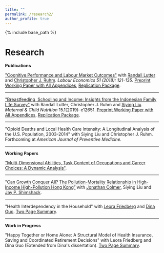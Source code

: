 ```yaml
---
title: ""
permalink: /research2/
author_profile: true
---
```


{% include base_path %}

Research
===
<!--- **Pledge** -->

<!--- For all published papers, I provide all publicly available datasets, data cleaning code and analysis code. I will try my best to make the files user-friendly. The goal is that anyone reasonably educated in economics, statistics and basic coding (e.g. a second year Econ PhD student) could precisely replicate all published results from scratch. In case of restricted datasets, my coauthors and I will provide instructions on how to obtain them. -->
**Publications**

["Cognitive Performance and Labour Market Outcomes"](https://www.sciencedirect.com/science/article/pii/S0927537117303329)
with [Randall Lutter](https://batten.virginia.edu/school/people/randall-lutter) and [Christopher J. Ruhm](https://batten.virginia.edu/school/people/christopher-j-ruhm). *Labour Economics 51 (2018): 121-135*. [Preprint Working Paper with All Appendices](https://www.dropbox.com/s/0599h9ykeoduivt/Cognitive%20Performance%20%26%20Labor%20Mkt%20Outcomes%20IZA_fin.pdf?dl=0), [Replication Package](https://www.dropbox.com/sh/xff0m2polmqj7zh/AADgm3bYupjePWHuvW9XhtQIa?dl=0).

---

["Breastfeeding, Schooling and Income: Insights from the Indonesian Family Life Survey"](https://onlinelibrary.wiley.com/doi/abs/10.1111/mcn.12651) with Randall Lutter, Christopher J. Ruhm and [Siying Liu](https://siyingl.github.io/). *Maternal & Child Nutrition* 15.1(2019): e12651. [Preprint Working Paper with All Appendices](https://www.dropbox.com/s/vobvg4k5l4gr7bg/BF_Indonesia_Fin.pdf?dl=0), [Replication Package](https://www.dropbox.com/sh/v8fkgrjwvfdaoxa/AAAwFO3CCGAygl7tEIVpsfVDa?dl=0).

---

"Opioid Deaths and Local Health Care Intensity: A Longitudinal Analysis of the U.S. Population, 2003-2014" with Siying Liu and Christopher J. Ruhm. Forthcoming at *American Journal of Preventive Medicine*.

---

**Working Papers**

["Multi-Dimensional Abilities, Task Content of Occupations and Career Choices: A Dynamic Analysis"](https://www.dropbox.com/s/l14gnjsh5xdnnap/draft.pdf?dl=0).

---

["Can Growth Conquer All? The Pollution-Mortality Relationship in High-Income High-Pollution Hong Kong”](https://www.dropbox.com/s/qey0h9df3cv5324/Hong_Kong_Pollution_Paper.pdf?dl=0) with [Jonathan Colmer](http://economics.virginia.edu/people/profile/jmc4qg), Siying Liu and [Jay P. Shimshack](https://batten.virginia.edu/school/people/jay-shimshack).

---

"Health Interdependency in the Household" with [Leora Friedberg](http://economics.virginia.edu/people/profile/lfriedberg) and [Dina Guo](https://dinaguo.weebly.com/). [Two Page Summary](https://www.dropbox.com/s/tfmpv0rffm4i25e/Abstract%201_Health%20Interdependency%20in%20the%20Household.pdf?dl=0).

---

**Work in Progress**

"Happy Together or Home Alone: A Structural Model of Health Insurance, Saving and Coordinated Retirement Decisions" with Leora Friedberg and Dina Guo (Extended from Dina's dissertation). [Two Page Summary](https://www.dropbox.com/s/rr3dl8ykk72wqlo/Abstract%202_Friedberg_Guo_Lin.pdf?dl=0).

